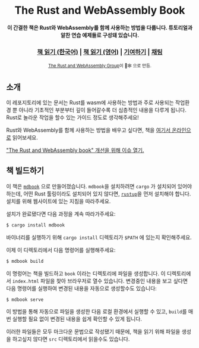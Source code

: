 <div align="center">

  <h1>The Rust and WebAssembly Book</h1>

  <strong>이 간결한 책은 Rust와 WebAssembly를 함께 사용하는 방법을 다룹니다. 튜토리얼과 알찬 연습 예제들로 구성돼 있습니다.</strong>

  <h3>
    <a href="https://cosmostellar.github.io/rust-wasm-book-ko/">책 읽기 (한국어)</a>
    <span> | </span>
    <a href="https://rustwasm.github.io/docs/book/">책 읽기 (영어)</a>
    <span> | </span>
    <a href="https://github.com/rustwasm/book/blob/master/CONTRIBUTING.md">기여하기</a>
    <span> | </span>
    <a href="https://discordapp.com/channels/442252698964721669/443151097398296587">채팅</a>
  </h3>

  <sub><a href="https://rustwasm.github.io/">The Rust and WebAssembly Group</a>이 🦀🕸 으로 만듬.</sub>
</div>

## 소개

이 레포지토리에 있는 문서는 Rust를 wasm에 사용하는 방법과 주로 사용되는 작업환경 뿐 아니라 기초적인 부분부터 깊이 들어갈수록 더 심층적인 내용을 다루게 됩니다. Rust로 놀라운 작업을 할수 있는 가이드 정도로 생각해주세요!

Rust와 WebAssembly를 함께 사용하는 방법을 배우고 싶다면, 책을 [여기서 온라인으로](https://rustwasm.github.io/book/game-of-life/introduction.html) 읽어보세요.

["The Rust and WebAssembly book" 개선을 위해 이슈 열기.][book-issues]

[book-issues]: https://github.com/rustwasm/book/issues

## 책 빌드하기

이 책은 [`mdbook`][mdbook] 으로 만들어졌습니다. `mdbook`을 설치하려면 `cargo` 가 설치되어 있어야 하는데, 어떤 Rust 툴링이라도 설치되어 있지 않다면, [`rustup`][rustup]을 먼저 설치해야 합니다. 설치를 위해 웹사이트에 있는 지침을 따라주세요.

설치가 완료됐다면 다음 과정을 계속 따라가주세요:

```bash
$ cargo install mdbook
```

바이너리를 실행하기 위해 `cargo install` 디렉토리가 `$PATH` 에 있는지 확인해주세요.

이제 이 디렉토리에서 다음 명령어를 실행해주세요:

```bash
$ mdbook build
```

이 명렁어는 책을 빌드하고 `book` 이라는 디렉토리에 파일을 생성합니다. 이 디렉토리에서 `index.html` 파일을 찾아 브라우저로 열수 있습니다. 변경중인 내용을 보고 싶다면 다음 명령어를 실행하여 변경된 내용을 자동으로 생성할수도 있습니다:

```bash
$ mdbook serve
```

이 방법을 통해 자동으로 파일을 생성한 다음 로컬 환경에서 실행할 수 있고, `build`를 매번 실행할 필요 없이 변경된 내용을 쉽게 확인할 수 있게 됩니다.

이러한 파일들은 모두 마크다운 문법으로 작성됐기 때문에, 책을 읽기 위해 파일을 생성을 하고싶지 않다면 `src` 디렉토리에서 읽을수도 있습니다.

[mdbook]: https://github.com/rust-lang-nursery/mdBook
[rustup]: https://github.com/rust-lang-nursery/rustup.rs/
[book]: https://rustwasm.github.io/book/game-of-life/introduction.html
